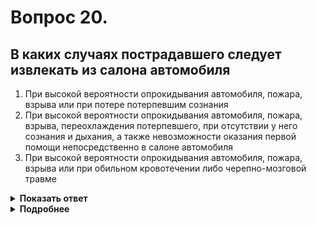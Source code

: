 # Вопрос 20.

## В каких случаях пострадавшего следует извлекать из салона автомобиля

1. При высокой вероятности опрокидывания автомобиля, пожара, взрыва или при потере потерпевшим сознания
2. При высокой вероятности опрокидывания автомобиля, пожара, взрыва, переохлаждения потерпевшего, при отсутствии у него сознания и дыхания, а также невозможности оказания первой помощи непосредственно в салоне автомобиля
3. При высокой вероятности опрокидывания автомобиля, пожара, взрыва или при обильном кровотечении либо черепно-мозговой травме

<details>
<summary><b>Показать ответ</b></summary>
Правильный ответ: 2
</details>
<details>
<summary><b>Подробнее</b></summary>
Только при необходимости реанимации, т.е. при отсутствии трех признаков жизни у пострадавшего, а это - потере потерпевшим сознания и отсутствии у него пульса на сонной артерии и признаков дыхания, пострадавшего необходимо извлечь из салона автомобиля.
</details>